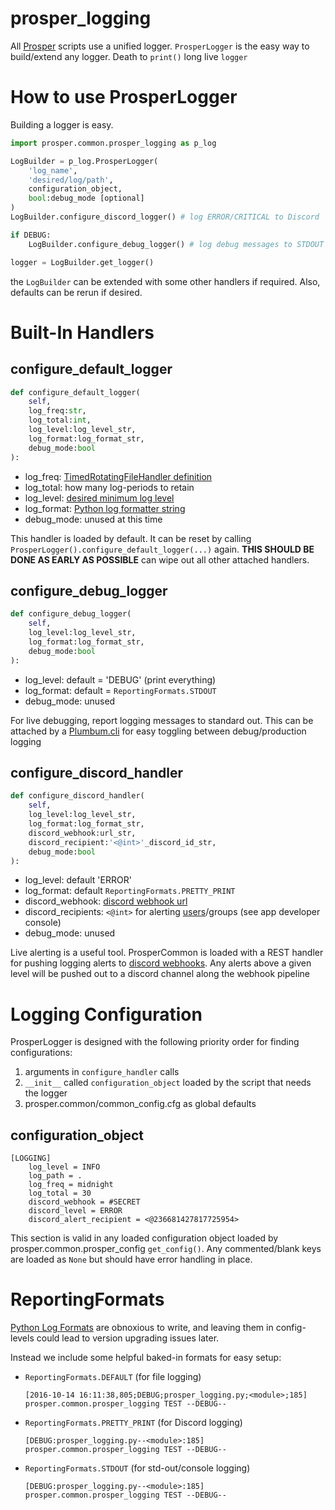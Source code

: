 # prosper_logging
All [Prosper](https://github.com/EVEprosper) scripts use a unified logger.  `ProsperLogger` is the easy way to build/extend any logger.  Death to `print()` long live `logger`

# How to use ProsperLogger
Building a logger is easy.

```python
import prosper.common.prosper_logging as p_log

LogBuilder = p_log.ProsperLogger(
    'log_name',
    'desired/log/path',
    configuration_object,
    bool:debug_mode [optional]
)
LogBuilder.configure_discord_logger() # log ERROR/CRITICAL to Discord

if DEBUG:
    LogBuilder.configure_debug_logger() # log debug messages to STDOUT

logger = LogBuilder.get_logger()
```

the `LogBuilder` can be extended with some other handlers if required.  Also, defaults can be rerun if desired.

# Built-In Handlers

## configure_default_logger

```python
def configure_default_logger(
    self,
    log_freq:str,
    log_total:int,
    log_level:log_level_str,
    log_format:log_format_str,
    debug_mode:bool
):
```

* log_freq: [TimedRotatingFileHandler definition](https://docs.python.org/3/library/logging.handlers.html#timedrotatingfilehandler)
* log_total: how many log-periods to retain
* log_level: [desired minimum log level](https://docs.python.org/3.5/library/logging.html#levels)
* log_format: [Python log formatter string](https://docs.python.org/3.5/library/logging.html#logrecord-attributes)
* debug_mode: unused at this time

This handler is loaded by default.  It can be reset by calling `ProsperLogger().configure_default_logger(...)` again.  **THIS SHOULD BE DONE AS EARLY AS POSSIBLE** can wipe out all other attached handlers.

## configure_debug_logger

```python
def configure_debug_logger(
    self,
    log_level:log_level_str,
    log_format:log_format_str,
    debug_mode:bool
):
```

* log_level: default = 'DEBUG' (print everything)
* log_format: default = `ReportingFormats.STDOUT`
* debug_mode: unused

For live debugging, report logging messages to standard out.  This can be attached by a [Plumbum.cli](http://plumbum.readthedocs.io/en/latest/cli.html) for easy toggling between debug/production logging

## configure_discord_handler

```python
def configure_discord_handler(
    self,
    log_level:log_level_str,
    log_format:log_format_str,
    discord_webhook:url_str,
    discord_recipient:'<@int>'_discord_id_str,
    debug_mode:bool
):
```

* log_level: default 'ERROR'
* log_format: default `ReportingFormats.PRETTY_PRINT`
* discord_webhook: [discord webhook url](https://support.discordapp.com/hc/en-us/articles/228383668-Intro-to-Webhooks)
* discord_recipients: `<@int>` for alerting [users](https://discordapp.com/developers/docs/resources/user#user-object)/groups (see app developer console)
* debug_mode: unused

Live alerting is a useful tool.  ProsperCommon is loaded with a REST handler for pushing logging alerts to [discord webhooks](https://support.discordapp.com/hc/en-us/articles/228383668-Intro-to-Webhooks).  Any alerts above a given level will be pushed out to a discord channel along the webhook pipeline

# Logging Configuration

ProsperLogger is designed with the following priority order for finding configurations:

1. arguments in `configure_handler` calls
2. `__init__` called `configuration_object` loaded by the script that needs the logger
3. prosper.common/common_config.cfg as global defaults

## configuration_object

```
[LOGGING]
    log_level = INFO
    log_path = .
    log_freq = midnight
    log_total = 30
    discord_webhook = #SECRET
    discord_level = ERROR
    discord_alert_recipient = <@236681427817725954>
```
This section is valid in any loaded configuration object loaded by prosper.common.prosper_config `get_config()`.  Any commented/blank keys are loaded as `None` but should have error handling in place.

# ReportingFormats

[Python Log Formats](https://docs.python.org/3.5/library/logging.html#logrecord-attributes) are obnoxious to write, and leaving them in config-levels could lead to version upgrading issues later.

Instead we include some helpful baked-in formats for easy setup:

* `ReportingFormats.DEFAULT` (for file logging)

    `[2016-10-14 16:11:38,805;DEBUG;prosper_logging.py;<module>;185] prosper.common.prosper_logging TEST --DEBUG--`

* `ReportingFormats.PRETTY_PRINT` (for Discord logging)

    ```
    [DEBUG:prosper_logging.py--<module>:185]
    prosper.common.prosper_logging TEST --DEBUG--
    ```

* `ReportingFormats.STDOUT` (for std-out/console logging)

    `[DEBUG:prosper_logging.py--<module>:185] prosper.common.prosper_logging TEST --DEBUG--`
